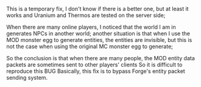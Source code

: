 This is a temporary fix, I don't know if there is a better one, but at least it works and Uranium and Thermos are tested on the server side;

When there are many online players, I noticed that the world I am in generates NPCs in another world; another situation is that when I use the MOD monster egg to generate entities, the entities are invisible, but this is not the case when using the original MC monster egg to generate;

So the conclusion is that when there are many people, the MOD entity data packets are sometimes sent to other players' clients
So it is difficult to reproduce this BUG
Basically, this fix is ​​to bypass Forge's entity packet sending system.
